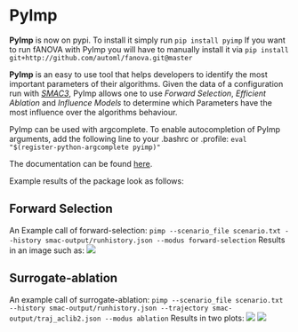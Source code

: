 # PyImp

**PyImp** is now on pypi.
To install it simply run
`
pip install pyimp
`
If you want to run fANOVA with PyImp you will have to manually install it via
`
pip install git+http://github.com/automl/fanova.git@master
`

**PyImp** is an easy to use tool that helps developers to identify the most important parameters of their algorithms.
Given the data of a configuration run with [*SMAC3*](https://github.com/automl/SMAC3), PyImp allows one to use *Forward Selection*, *Efficient Ablation* and *Influence Models* to determine which Parameters have the most influence over the algorithms behaviour.

PyImp can be used with argcomplete. To enable autocompletion of PyImp
arguments, add the following line to your .bashrc or .profile:
`
eval "$(register-python-argcomplete pyimp)"
`

The documentation can be found [here](https://automl.github.io/ParameterImportance).

Example results of the package look as follows:

## Forward Selection
An Example call of forward-selection:
`
pimp --scenario_file scenario.txt --history smac-output/runhistory.json --modus forward-selection
`
Results in an image such as:
![](examples/ForwardSelection.png)


## Surrogate-ablation
An example call of surrogate-ablation:
`
pimp --scenario_file scenario.txt --history smac-output/runhistory.json --trajectory smac-output/traj_aclib2.json --modus ablation
`
Results in two plots:
![](examples/Ablationpercentage.png)
![](examples/Ablationperformance.png)

